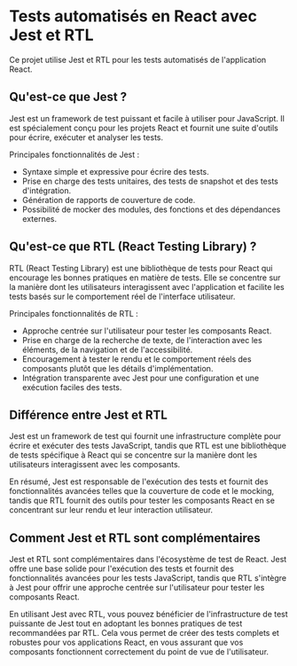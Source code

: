 # Tests automatisés en React avec Jest et RTL

Ce projet utilise Jest et RTL pour les tests automatisés de l'application React.

## Qu'est-ce que Jest ?

Jest est un framework de test puissant et facile à utiliser pour JavaScript. Il est spécialement conçu pour les projets React et fournit une suite d'outils pour écrire, exécuter et analyser les tests.

Principales fonctionnalités de Jest :
- Syntaxe simple et expressive pour écrire des tests.
- Prise en charge des tests unitaires, des tests de snapshot et des tests d'intégration.
- Génération de rapports de couverture de code.
- Possibilité de mocker des modules, des fonctions et des dépendances externes.

## Qu'est-ce que RTL (React Testing Library) ?

RTL (React Testing Library) est une bibliothèque de tests pour React qui encourage les bonnes pratiques en matière de tests. Elle se concentre sur la manière dont les utilisateurs interagissent avec l'application et facilite les tests basés sur le comportement réel de l'interface utilisateur.

Principales fonctionnalités de RTL :
- Approche centrée sur l'utilisateur pour tester les composants React.
- Prise en charge de la recherche de texte, de l'interaction avec les éléments, de la navigation et de l'accessibilité.
- Encouragement à tester le rendu et le comportement réels des composants plutôt que les détails d'implémentation.
- Intégration transparente avec Jest pour une configuration et une exécution faciles des tests.

## Différence entre Jest et RTL

Jest est un framework de test qui fournit une infrastructure complète pour écrire et exécuter des tests JavaScript, tandis que RTL est une bibliothèque de tests spécifique à React qui se concentre sur la manière dont les utilisateurs interagissent avec les composants.

En résumé, Jest est responsable de l'exécution des tests et fournit des fonctionnalités avancées telles que la couverture de code et le mocking, tandis que RTL fournit des outils pour tester les composants React en se concentrant sur leur rendu et leur interaction utilisateur.

## Comment Jest et RTL sont complémentaires

Jest et RTL sont complémentaires dans l'écosystème de test de React. Jest offre une base solide pour l'exécution des tests et fournit des fonctionnalités avancées pour les tests JavaScript, tandis que RTL s'intègre à Jest pour offrir une approche centrée sur l'utilisateur pour tester les composants React.

En utilisant Jest avec RTL, vous pouvez bénéficier de l'infrastructure de test puissante de Jest tout en adoptant les bonnes pratiques de test recommandées par RTL. Cela vous permet de créer des tests complets et robustes pour vos applications React, en vous assurant que vos composants fonctionnent correctement du point de vue de l'utilisateur.


